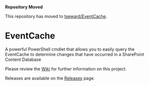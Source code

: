 **Repository Moved**

This repository has moved to [tseward/EventCache](https://github.com/tseward/EventCache).

# EventCache

A powerful PowerShell cmdlet that allows you to easily query the EventCache to determine changes that have occurred in a SharePoint Content Database

Please review the [Wiki](../../wiki) for further information on this project.

Releases are available on the [Releases](../../releases) page.
